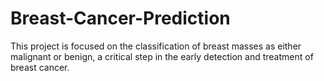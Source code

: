# Breast-Cancer-Prediction
This project is focused on the classification of breast masses as either malignant or benign, a critical step in the early detection and treatment of breast cancer.
